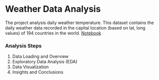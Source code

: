 # Weather Data Analysis
The project analysis daily weather temperature. This dataset contains the daily weather data recorded in the capital location (based on lat, long values) of 194 countries in the world.
[Notebook]([https://www.example.com](https://app.noteable.io/f/b7b624e7-1593-4df3-b4c9-3a7cd1909c28/Weather-Data-Analysis.ipynb))


### Analysis Steps
 1. Data Loading and Overview
 2.  Exploratory Data Analysis (EDA)
 3.  Data Visualization
 4.  Insights and Conclusions
